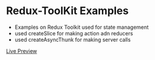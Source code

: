 # Redux-ToolKit Examples

- Examples on Redux Toolkit used for state management
- used createSlice for making action adn reducers
- used createAsyncThunk for making server calls

<a href="https://redux-toolkit-examples.netlify.app/" target="_blank">Live Preview</a>
